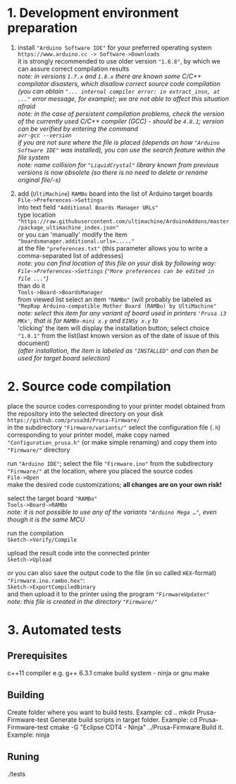 # 1. Development environment preparation

   1. install `"Arduino Software IDE"` for your preferred operating system  
`https://www.arduino.cc -> Software->Downloads`  
it is strongly recommended to use older version `"1.6.8"`, by which we can assure correct compilation results  
_note: in versions `1.7.x` and `1.8.x` there are known some C/C++ compilator disasters, which disallow correct source code compilation (you can obtain `"... internal compiler error: in extract_insn, at ..."` error message, for example); we are not able to affect this situation afraid_  
_note: in the case of persistent compilation problems, check the version of the currently used C/C++ compiler (GCC) - should be `4.8.1`; version can be verified by entering the command  
`avr-gcc --version`  
if you are not sure where the file is placed (depends on how `"Arduino Software IDE"` was installed), you can use the search feature within the file system_  
_note: name collision for `"LiquidCrystal"` library known from previous versions is now obsolete (so there is no need to delete or rename original file/-s)_

   2. add (`UltiMachine`) `RAMBo` board into the list of Arduino target boards  
`File->Preferences->Settings`  
into text field `"Additional Boards Manager URLs"`  
type location  
`"https://raw.githubusercontent.com/ultimachine/ArduinoAddons/master/package_ultimachine_index.json"`  
or you can 'manually' modify the item  
`"boardsmanager.additional.urls=....."`  
at the file `"preferences.txt"` (this parameter allows you to write a comma-separated list of addresses)  
_note: you can find location of this file on your disk by following way:  
`File->Preferences->Settings`  (`"More preferences can be edited in file ..."`)_  
than do it  
`Tools->Board->BoardsManager`  
from viewed list select an item `"RAMBo"` (will probably be labeled as `"RepRap Arduino-compatible Mother Board (RAMBo) by UltiMachine"`  
_note: select this item for any variant of board used in printers `'Prusa i3 MKx'`, that is for `RAMBo-mini x.y` and `EINSy x.y` to_  
'clicking' the item will display the installation button; select choice `"1.0.1"` from the list(last known version as of the date of issue of this document)  
_(after installation, the item is labeled as `"INSTALLED"` and can then be used for target board selection)_  


# 2. Source code compilation

place the source codes corresponding to your printer model obtained from the repository into the selected directory on your disk  
`https://github.com/prusa3d/Prusa-Firmware/`  
in the subdirectory `"Firmware/variants/"` select the configuration file (`.h`) corresponding to your printer model, make copy named `"Configuration_prusa.h"` (or make simple renaming) and copy them into `"Firmware/"` directory  

run `"Arduino IDE"`; select the file `"Firmware.ino"` from the subdirectory `"Firmware/"` at the location, where you placed the source codes  
`File->Open`  
make the desired code customizations; **all changes are on your own risk!**  

select the target board `"RAMBo"`  
`Tools->Board->RAMBo`  
_note: it is not possible to use any of the variants `"Arduino Mega …"`, even though it is the same MCU_  

run the compilation  
`Sketch->Verify/Compile`  

upload the result code into the connected printer  
`Sketch->Upload`  

or you can also save the output code to the file (in so called `HEX`-format) `"Firmware.ino.rambo.hex"`:  
`Sketch->ExportCompiledBinary`  
and then upload it to the printer using the program `"FirmwareUpdater"`  
_note: this file is created in the directory `"Firmware/"`_  

# 3. Automated tests
## Prerequisites
c++11 compiler e.g. g++ 6.3.1
cmake
build system - ninja or gnu make
## Building
Create folder where you want to build tests.
Example:
cd ..
mkdir Prusa-Firmware-test
Generate build scripts in target folder.
Example:
cd Prusa-Firmware-test
cmake -G "Eclipse CDT4 - Ninja" ../Prusa-Firmware
Build it.
Example:
ninja
## Runing
./tests